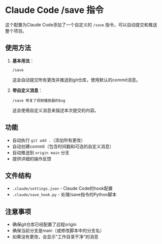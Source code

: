 # Claude Code /save 指令

这个配置为Claude Code添加了一个自定义的 `/save` 指令，可以自动提交和推送整个项目。

## 使用方法

1. **基本用法**：
   ```
   /save
   ```
   这会自动提交所有更改并推送到git仓库，使用默认的commit消息。

2. **带自定义消息**：
   ```
   /save 修复了视频播放器的bug
   ```
   这会使用自定义消息来描述本次提交的内容。

## 功能

- 自动执行 `git add .`（添加所有更改）
- 自动创建commit（包含时间戳和可选的自定义消息）
- 自动推送到 `origin main` 分支
- 提供详细的操作反馈

## 文件结构

- `.claude/settings.json` - Claude Code的hook配置
- `.claude/save_hook.py` - 处理/save指令的Python脚本

## 注意事项

- 确保git仓库已经配置了远程origin
- 确保当前分支是main（或修改脚本中的分支名）
- 如果没有更改，会显示"工作目录干净"的消息